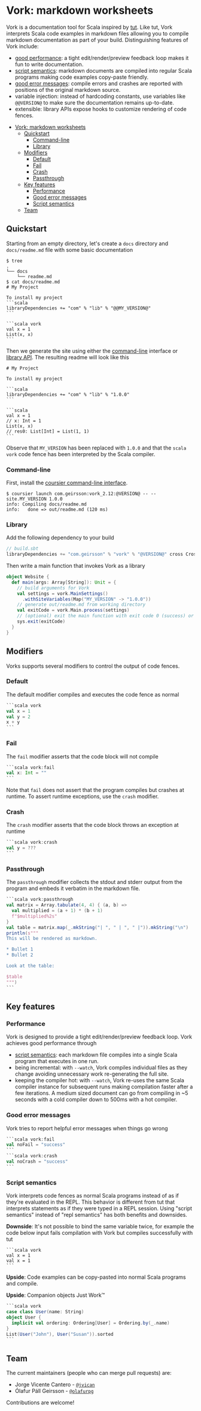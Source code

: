 # Vork: markdown worksheets

Vork is a documentation tool for Scala inspired by
[tut](http://tpolecat.github.io/tut/). Like tut, Vork interprets Scala code
examples in markdown files allowing you to compile markdown documentation as
part of your build. Distinguishing features of Vork include:

- [good performance](#performance): a tight edit/render/preview feedback loop
  makes it fun to write documentation.
- [script semantics](#script-semantics): markdown documents are compiled into
  regular Scala programs making code examples copy-paste friendly.
- [good error messages](#good-error-messages): compile errors and crashes are
  reported with positions of the original markdown source.
- variable injection: instead of hardcoding constants, use variables like
  `@@VERSION@` to make sure the documentation remains up-to-date.
- extensible: library APIs expose hooks to customize rendering of code fences.

<!-- TOC -->

- [Vork: markdown worksheets](#vork-markdown-worksheets)
  - [Quickstart](#quickstart)
    - [Command-line](#command-line)
    - [Library](#library)
  - [Modifiers](#modifiers)
    - [Default](#default)
    - [Fail](#fail)
    - [Crash](#crash)
    - [Passthrough](#passthrough)
  - [Key features](#key-features)
    - [Performance](#performance)
    - [Good error messages](#good-error-messages)
    - [Script semantics](#script-semantics)
  - [Team](#team)

<!-- /TOC -->

## Quickstart

Starting from an empty directory, let's create a `docs` directory and
`docs/readme.md` file with some basic documentation

````
$ tree
.
└── docs
    └── readme.md
$ cat docs/readme.md
# My Project

To install my project
```scala
libraryDependencies += "com" % "lib" % "@@MY_VERSION@"
```

```scala vork
val x = 1
List(x, x)
```
````

Then we generate the site using either the [command-line](#command-line)
interface or [library API](#library). The resulting readme will look like this

````
# My Project

To install my project

```scala
libraryDependencies += "com" % "lib" % "1.0.0"
```

```scala
val x = 1
// x: Int = 1
List(x, x)
// res0: List[Int] = List(1, 1)
```
````

Observe that `MY_VERSION` has been replaced with `1.0.0` and that the
`scala vork` code fence has been interpreted by the Scala compiler.

### Command-line

First, install the
[coursier command-line interface](https://github.com/coursier/coursier/#command-line).

```
$ coursier launch com.geirsson:vork_2.12:@VERSION@ -- --site.MY_VERSION 1.0.0
info: Compiling docs/readme.md
info:   done => out/readme.md (120 ms)
```

### Library

Add the following dependency to your build

```scala
// build.sbt
libraryDependencies += "com.geirsson" % "vork" % "@VERSION@" cross CrossVersion.full
```

Then write a main function that invokes Vork as a library

```scala
object Website {
  def main(args: Array[String]): Unit = {
    // build arguments for Vork
    val settings = vork.MainSettings()
      .withSiteVariables(Map("MY_VERSION" -> "1.0.0"))
    // generate out/readme.md from working directory
    val exitCode = vork.Main.process(settings)
    // (optional) exit the main function with exit code 0 (success) or 1 (error)
    sys.exit(exitCode)
  }
}
```

## Modifiers

Vorks supports several modifiers to control the output of code fences.

### Default

The default modifier compiles and executes the code fence as normal

````scala vork:vork
```scala vork
val x = 1
val y = 2
x + y
```
````

### Fail

The `fail` modifier asserts that the code block will not compile

````scala vork:vork
```scala vork:fail
val x: Int = ""
```
````

Note that `fail` does not assert that the program compiles but crashes at
runtime. To assert runtime exceptions, use the `crash` modifier.

### Crash

The `crash` modifier asserts that the code block throws an exception at runtime

````scala vork:vork
```scala vork:crash
val y = ???
```
````

### Passthrough

The `passthrough` modifier collects the stdout and stderr output from the
program and embeds it verbatim in the markdown file.

````scala vork:vork
```scala vork:passthrough
val matrix = Array.tabulate(4, 4) { (a, b) =>
  val multiplied = (a + 1) * (b + 1)
  f"$multiplied%2s"
}
val table = matrix.map(_.mkString("| ", " | ", " |")).mkString("\n")
println(s"""
This will be rendered as markdown.

* Bullet 1
* Bullet 2

Look at the table:

$table
""")
```
````

## Key features

### Performance

Vork is designed to provide a tight edit/render/preview feedback loop. Vork
achieves good performance through

- [script semantics](#script-semantics): each markdown file compiles into a
  single Scala program that executes in one run.
- being incremental: with `--watch`, Vork compiles individual files as they
  change avoiding unnecessary work re-generating the full site.
- keeping the compiler hot: with `--watch`, Vork re-uses the same Scala compiler
  instance for subsequent runs making compilation faster after a few iterations.
  A medium sized document can go from compiling in ~5 seconds with a cold
  compiler down to 500ms with a hot compiler.

### Good error messages

Vork tries to report helpful error messages when things go wrong

````scala vork:vork:crash
```scala vork:fail
val noFail = "success"
```
```scala vork:crash
val noCrash = "success"
```
````

### Script semantics

Vork interprets code fences as normal Scala programs instead of as if they're
evaluated in the REPL. This behavior is different from tut that interprets
statements as if they were typed in a REPL session. Using "script semantics"
instead of "repl semantics" has both benefits and downsides.

**Downside**: It's not possible to bind the same variable twice, for example the
code below input fails compilation with Vork but compiles successfully with tut

````
```scala vork
val x = 1
val x = 1
```
````

**Upside**: Code examples can be copy-pasted into normal Scala programs and
compile.

**Upside**: Companion objects Just Work™️

````scala vork:vork
```scala vork
case class User(name: String)
object User {
  implicit val ordering: Ordering[User] = Ordering.by(_.name)
}
List(User("John"), User("Susan")).sorted
```
````

## Team

The current maintainers (people who can merge pull requests) are:

- Jorge Vicente Cantero - [`@jvican`](https://github.com/jvican)
- Ólafur Páll Geirsson - [`@olafurpg`](https://github.com/olafurpg)

Contributions are welcome!
